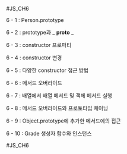 #JS_CH6

6 - 1 : Person.prototype 


6 - 2 : prototype과 _ __proto__ _

6 - 3 : constructor 프로퍼티

6 - 4 : constructor 변경

6 - 5 : 다양한 constructor 접근 방법

6 - 6 : 메서드 오버라이드

6 - 7 : 배열에서 배열 메서드 및 객체 메서드 실행

6 - 8 : 메서드 오버라이드와 프로토타입 체이닝

6 - 9 : Object.prototype에 추가한 메서드에의 접근

6 - 10 : Grade 생성자 함수와 인스턴스

#JS_CH6
